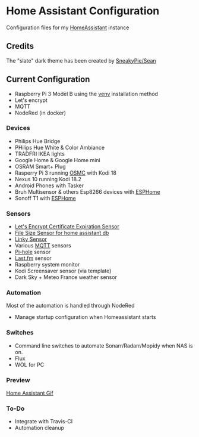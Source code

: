 # Home Assistant Configuration

Configuration files for my [HomeAssistant](https://home-assistant.io) instance

## Credits

The "slate" dark theme has been created by [SneakyPie/Sean](https://github.com/seangreen2) 

## Current Configuration

* Raspberry Pi 3 Model B using the [venv](https://www.home-assistant.io/docs/installation/virtualenv/) installation method
* Let's encrypt 
* MQTT 
* NodeRed (in docker) 

### Devices

* Philips Hue Bridge
* PHilips Hue White & Color Ambiance
* TRADFRI IKEA lights
* Google Home & Google Home mini
* OSRAM Smart+ Plug
* Rasperry Pi 3 running [OSMC](https://osmc.tv/) with Kodi 18
* Nexus 10 running Kodi 18.2
* Android Phones with Tasker
* Bruh Multisensor & others Esp8266 devices with [ESPHome](https://esphome.io/) 
* Sonoff T1 with [ESPHome](https://esphome.io/)

### Sensors

* [Let's Encrypt Certificate Expiration Sensor](https://www.home-assistant.io/components/sensor.cert_expiry/)
* [File Size Sensor for home assistant db](https://www.home-assistant.io/components/filesize/) 
* [Linky Sensor](https://www.home-assistant.io/components/linky/) 
* Various [MQTT](https://www.home-assistant.io/components/sensor.mqtt/) sensors
* [Pi-hole](https://www.home-assistant.io/components/pi_hole/) sensor
* [Last.fm](https://www.home-assistant.io/components/lastfm/) sensor
* Raspberry system monitor
* Kodi Screensaver sensor (via template) 
* Dark Sky + Meteo France weather sensor

### Automation
Most of the automation is handled through NodeRed

* Manage startup configuration when Homeassistant starts

### Switches
* Command line switches to automate Sonarr/Radarr/Mopidy when NAS is on.
* Flux 
* WOL for PC

### Preview

[Home Assistant Gif](https://github.com/jcoin/homeassistant-config/blob/master/HA.gif)

### To-Do

* Integrate with Travis-CI
* Automation cleanup

